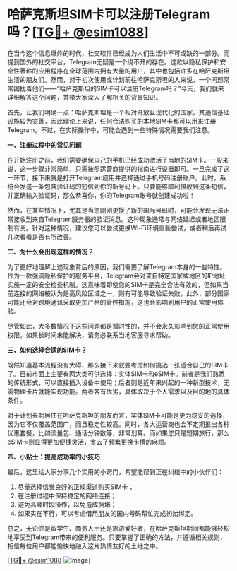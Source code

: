 # 哈萨克斯坦SIM卡可以注册Telegram吗？[[TG💪+ @esim1088](https://t.me/s/esim1088)]

在当今这个信息爆炸的时代，社交软件已经成为人们生活中不可或缺的一部分。而提到国外的社交平台，Telegram无疑是一个绕不开的存在。这款以隐私保护和安全性著称的应用程序在全球范围内拥有大量的用户，其中也包括许多在哈萨克斯坦生活的朋友们。然而，对于初次使用或计划前往哈萨克斯坦的人来说，一个问题常常困扰着他们——“哈萨克斯坦的SIM卡可以注册Telegram吗？”今天，我们就来详细解答这个问题，并带大家深入了解相关的背景知识。

首先，让我们明确一点：哈萨克斯坦是一个相对开放且现代化的国家，其通信基础设施较为完善，因此理论上来说，任何合法购买的本地SIM卡都可以用来注册Telegram。不过，在实际操作中，可能会遇到一些特殊情况需要我们注意。

**一、注册过程中的常见问题**

在开始注册之前，我们需要确保自己的手机已经成功激活了当地的SIM卡。一般来说，这一步骤非常简单，只需按照运营商提供的指南进行设置即可。一旦完成了这一环节，接下来就是打开Telegram应用并选择通过手机号码注册账户。此时，系统会发送一条包含验证码的短信到你的新号码上。只要能够顺利接收到这条短信，并正确输入验证码，那么恭喜你，你的Telegram账号就创建成功啦！

然而，在某些情况下，尤其是当您刚刚更换了新的国际号码时，可能会发现无法正常接收到来自Telegram服务器的验证消息。这种现象通常与网络延迟或者地区限制有关。针对这种情况，建议您可以尝试更换Wi-Fi环境重新尝试，或者稍后再试几次看看是否有所改善。

**二、为什么会出现这样的情况？**

为了更好地理解上述现象背后的原因，我们需要了解Telegram本身的一些特性。作为一款强调隐私保护的服务平台，Telegram会对来自特定国家或地区的IP地址实施一定的安全检查机制。这意味着即使您的SIM卡是完全合法有效的，但如果当前连接的网络被认为是高风险区域之一，则有可能导致验证失败。此外，部分国家可能还会对跨境通讯采取更加严格的管控措施，这也会影响到用户的正常使用体验。

尽管如此，大多数情况下这些问题都是暂时性的，并不会永久影响到您的正常使用权限。如果长时间未能解决，请务必联系当地客服寻求帮助。

**三、如何选择合适的SIM卡？**

既然知道基本流程没有大碍，那么接下来就要考虑如何挑选一张适合自己的SIM卡了。目前市面上主要有两大类可供选择：实体SIM卡和eSIM卡。前者是我们熟悉的传统形式，可以直接插入设备中使用；后者则是近年来兴起的一种新型技术，无需物理卡片就能实现功能。两者各有优劣，具体取决于个人需求以及目的地的具体条件。

对于计划长期居住在哈萨克斯坦的朋友而言，实体SIM卡可能是更为稳妥的选择，因为它不仅覆盖范围广，而且稳定性较高。同时，各大运营商也会不定期推出各种优惠套餐，比如流量包、通话分钟数等，非常划算。而如果您只是短期旅行，那么eSIM卡则显得更加便捷灵活，省去了频繁更换卡槽的麻烦。

**四、小贴士：提高成功率的小技巧**

最后，这里给大家分享几个实用的小窍门，希望能帮到正在纠结中的小伙伴们：

1. 尽量选择信誉良好的正规渠道购买SIM卡；
2. 在注册过程中保持稳定的网络连接；
3. 避免高峰时段操作，以免造成拥堵；
4. 如果实在不行，可以考虑借用朋友的国内号码帮忙完成初始绑定。

总之，无论你是留学生、商务人士还是旅游爱好者，在哈萨克斯坦期间都能够轻松地享受到Telegram带来的便利服务。只要掌握了正确的方法，并遵循相关规则，相信每位用户都能愉快地融入这片热情友好的土地之中。

[[TG💪+ @esim1088](https://t.me/s/esim1088) ![Image](https://i.postimg.cc/4NQfJmqS/Snipaste-2025-05-13-00-14-12.png)]